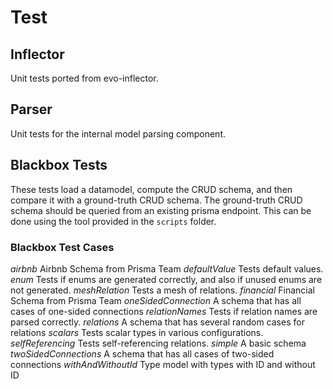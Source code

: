 # Test

## Inflector

Unit tests ported from evo-inflector.

## Parser

Unit tests for the internal model parsing component.

## Blackbox Tests

These tests load a datamodel, compute the CRUD schema, and then compare it with a ground-truth CRUD schema. 
The ground-truth CRUD schema should be queried from an existing prisma endpoint. This can be done using the tool
provided in the `scripts` folder. 

### Blackbox Test Cases

*airbnb* Airbnb Schema from Prisma Team
*defaultValue* Tests default values. 
*enum* Tests if enums are generated correctly, and also if unused enums are not generated. 
*meshRelation* Tests a mesh of relations. 
*financial* Financial Schema from Prisma Team
*oneSidedConnection* A schema that has all cases of one-sided connections
*relationNames* Tests if relation names are parsed correctly. 
*relations* A schema that has several random cases for relations
*scalars* Tests scalar types in various configurations. 
*selfReferencing* Tests self-referencing relations. 
*simple* A basic schema
*twoSidedConnections* A schema that has all cases of two-sided connections
*withAndWithoutId* Type model with types with ID and without ID